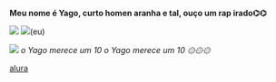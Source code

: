 **Meu nome é Yago, curto homen aranha e tal, ouço um rap irado⌬⌬**

![](https://media.tenor.com/MYaoHv7vvoUAAAAj/laughing-miles-morales.gif) ![](https://media.tenor.com/OrnQZhKTgYQAAAAj/leaning-on-your-shoulder-miles-morales.gif)(eu)

![](https://media.tenor.com/SeNPABrnbpkAAAAM/pokemon-hypno.gif) *o Yago merece um 10 o Yago merece um 10 ۞۞۞*


[alura](https://www.alura.com.br/)
